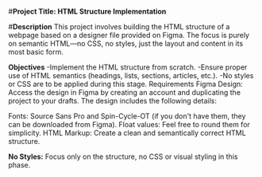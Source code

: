 #**Project Title: HTML Structure Implementation**


#**Description**
This project involves building the HTML structure of a webpage based on a designer file provided on Figma. The focus is purely on semantic HTML—no CSS, no styles, just the layout and content in its most basic form.


**Objectives**
-Implement the HTML structure from scratch.
-Ensure proper use of HTML semantics (headings, lists, sections, articles, etc.).
-No styles or CSS are to be applied during this stage.
Requirements
Figma Design: Access the design in Figma by creating an account and duplicating the project to your drafts. The design includes the following details:

Fonts: Source Sans Pro and Spin-Cycle-OT (if you don't have them, they can be downloaded from Figma).
Float values: Feel free to round them for simplicity.
HTML Markup: Create a clean and semantically correct HTML structure.

**No Styles:** Focus only on the structure, no CSS or visual styling in this phase.
